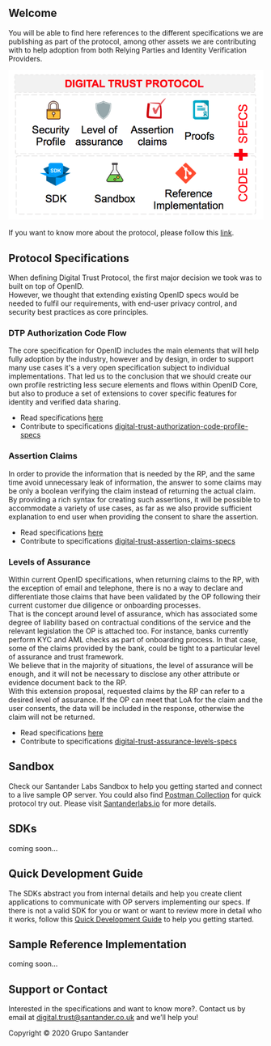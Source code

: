 ## Welcome

You will be able to find here references to the different specifications we are publishing as part of the protocol, among other assets we are contributing with to help adoption from both Relying Parties and Identity Verification Providers.

![Contribution](./images/contribution.png "Contribution")

If you want to know more about the protocol, please follow this [link](docs/intro).

## Protocol Specifications

When defining Digital Trust Protocol, the first major decision we took was to built on top of OpenID.  
However, we thought that extending existing OpenID specs would be needed to fulfil our requirements, with end-user privacy control, and security best practices as core principles.

### DTP Authorization Code Flow
The core specification for OpenID includes the main elements that will help fully adoption by the industry, however and by design, in order to support many use cases it's a very open specification subject to individual implementations.
That led us to the conclusion that we should create our own profile restricting less secure elements and flows within OpenID Core, but also to produce a set of extensions to cover specific features for identity and verified data sharing.

- Read specifications [here](./auth_code/dtp-auth-code-00.html)
- Contribute to specifications [digital-trust-authorization-code-profile-specs](https://github.com/gruposantander/digital-trust-authorization-code-profile-specs)

### Assertion Claims
In order to provide the information that is needed by the RP, and the same time avoid unnecessary leak of information, the answer to some claims may be only a boolean verifying the claim instead of returning the actual claim.  
By providing a rich syntax for creating such assertions, it will be possible to accommodate a variety of use cases, as far as we also provide sufficient explanation to end user when providing the consent to share the assertion.

- Read specifications [here](./assertions/claim-assertions-00.html)
- Contribute to specifications [digital-trust-assertion-claims-specs](https://github.com/gruposantander/digital-trust-assertion-claims-specs)

### Levels of Assurance
Within current OpenID specifications, when returning claims to the RP, with the exception of email and telephone, there is no a way to declare and differentiate those claims that have been validated by the OP following their current customer due diligence or onboarding processes.  
That is the concept around level of assurance, which has associated some degree of liability based on contractual conditions of the service and the relevant legislation the OP is attached too. For instance, banks currently perform KYC and AML checks as part of onboarding process. In that case, some of the claims provided by the bank, could be tight to a particular level of assurance and trust framework.  
We believe that in the majority of situations, the level of assurance will be enough, and it will not be necessary to disclose any other attribute or evidence document back to the RP.  
With this extension proposal, requested claims by the RP can refer to a desired level of assurance. If the OP can meet that LoA for the claim and the user consents, the data will be included in the response, otherwise the claim will not be returned.

- Read specifications [here](./assurance_levels/assurance-levels-00.html)
- Contribute to specifications [digital-trust-assurance-levels-specs](https://github.com/gruposantander/digital-trust-assurance-levels-specs)

## Sandbox
Check our Santander Labs Sandbox to help you getting started and connect to a live sample OP server. You could also find [Postman Collection](https://www.santanderlabs.io/storage/uploads/2020/02/27/5e57d64cd511bDigital-Trust-Protocol---Sandbox.postman_collection.json.zip) for quick protocol try out. Please visit [Santanderlabs.io](https://www.santanderlabs.io/en/api/iamid) for more details.

## SDKs
coming soon...

## Quick Development Guide
The SDKs abstract you from internal details and help you create client applications to communicate with OP servers implementing our specs. If there is not a valid SDK for you or want or want to review more in detail who it works, follow this [Quick Development Guide](./docs/quick_development_guide) to help you getting started. 

## Sample Reference Implementation
coming soon...

## Support or Contact

Interested in the specifications and want to know more?. Contact us by email at [digital.trust@santander.co.uk](mailto:digital.trust@santander.co.uk) and we’ll help you!

Copyright &copy; 2020 Grupo Santander 
